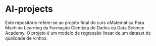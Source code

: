 # AI-projects
Este repositório refere-se ao projeto final do curs oMatemática Para Machine Learning da Formação Cientista de Dados da Data Science Academy.
O projeto é um modelo de regressão linear de um dataset de qualidade de vinhos.
